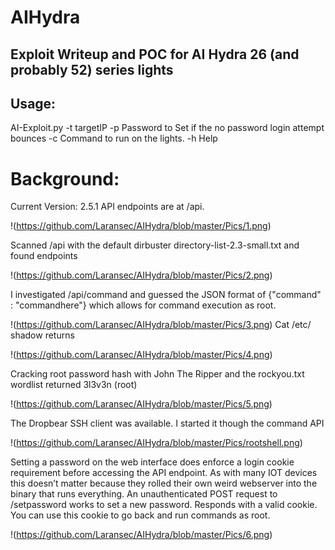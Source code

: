 # AIHydra
## Exploit Writeup and POC for AI Hydra 26 (and probably 52) series lights 

## Usage: 
AI-Exploit.py
-t targetIP
-p Password to Set if the no password login attempt bounces
-c Command to run on the lights. 
-h Help 

# Background: 

Current Version: 2.5.1
API endpoints are at /api.

!(https://github.com/Laransec/AIHydra/blob/master/Pics/1.png)

Scanned /api with the default dirbuster directory-list-2.3-small.txt and found endpoints

!(https://github.com/Laransec/AIHydra/blob/master/Pics/2.png)

I investigated /api/command and guessed the JSON format of {"command" : "commandhere"} which allows for command execution as root.

!(https://github.com/Laransec/AIHydra/blob/master/Pics/3.png)
Cat /etc/ shadow returns 

!(https://github.com/Laransec/AIHydra/blob/master/Pics/4.png)

Cracking root password hash with John The Ripper and the rockyou.txt wordlist returned
 3l3v3n           (root)
 
 !(https://github.com/Laransec/AIHydra/blob/master/Pics/5.png)


The Dropbear SSH client was available. I started it though the command API 

!(https://github.com/Laransec/AIHydra/blob/master/Pics/rootshell.png)

Setting a password on the web interface does enforce a login cookie requirement before accessing the API endpoint. As with many IOT devices this doesn’t matter because they rolled their own weird webserver into the binary that runs everything. 
An unauthenticated POST request to /setpassword works to set a new password. Responds with a valid cookie. You can use this cookie to go back and run commands as root. 

!(https://github.com/Laransec/AIHydra/blob/master/Pics/6.png)
